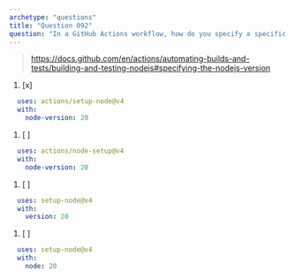 ```yaml
---
archetype: "questions"
title: "Question 092"
question: "In a GitHub Actions workflow, how do you specify a specific version of Node.js to use in a job?"
---
```



> https://docs.github.com/en/actions/automating-builds-and-tests/building-and-testing-nodejs#specifying-the-nodejs-version
1. [x] 
```yaml
  uses: actions/setup-node@v4
  with:
    node-version: 20
```
1. [ ] 
```yaml
  uses: actions/node-setup@v4
  with:
    node-version: 20
```
1. [ ] 
```yaml
  uses: setup-node@v4
  with:
    version: 20
```
1. [ ] 
```yaml
  uses: setup-node@v4
  with:
    node: 20
```
